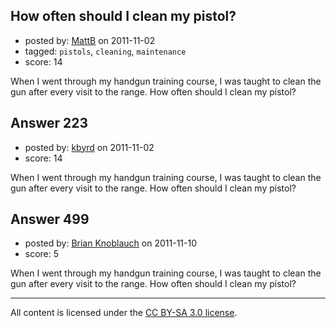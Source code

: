 ## How often should I clean my pistol?

- posted by: [MattB](https://stackexchange.com/users/-1/24-mattb) on 2011-11-02
- tagged: `pistols`, `cleaning`, `maintenance`
- score: 14

When I went through my handgun training course, I was taught to clean the gun after every visit to the range.  How often should I clean my pistol?


## Answer 223

- posted by: [kbyrd](https://stackexchange.com/users/-1/37-kbyrd) on 2011-11-02
- score: 14

When I went through my handgun training course, I was taught to clean the gun after every visit to the range.  How often should I clean my pistol?


## Answer 499

- posted by: [Brian Knoblauch](https://stackexchange.com/users/-1/172-brian-knoblauch) on 2011-11-10
- score: 5

When I went through my handgun training course, I was taught to clean the gun after every visit to the range.  How often should I clean my pistol?



---

All content is licensed under the [CC BY-SA 3.0 license](https://creativecommons.org/licenses/by-sa/3.0/).
